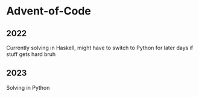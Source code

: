 # Advent-of-Code

## 2022
Currently solving in Haskell, might have to switch to Python for later days if stuff gets hard bruh

## 2023
Solving in Python
